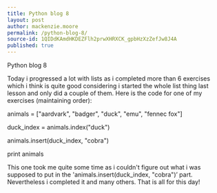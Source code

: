 ```yaml
---
title: Python blog 8
layout: post
author: mackenzie.moore
permalink: /python-blog-8/
source-id: 1QIDdKAmdHKDEZFlh2prwXHRXCK_gpbHzXzZefJw8J4A
published: true
---
```

Python blog 8

 

Today i progressed a lot with lists as i completed more than 6 exercises which i think is quite good considering i started the whole list thing last lesson and only did a couple of them. Here is the code for one of my exercises (maintaining order):

animals = ["aardvark", "badger", "duck", "emu", "fennec fox"]

duck_index = animals.index("duck") 

animals.insert(duck_index, "cobra")

print animals 

This one took me quite some time as i couldn't figure out what i was supposed to put in the 'animals.insert(duck_index, "cobra")’ part. Nevertheless i completed it and many others. That is all for this day!

